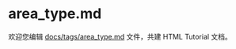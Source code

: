 area_type.md
===

欢迎您编辑 <a target="__blank" href="https://github.com/jaywcjlove/html-tutorial/blob/main/docs/tags/area_type.md">docs/tags/area_type.md</a> 文件，共建 HTML Tutorial 文档。